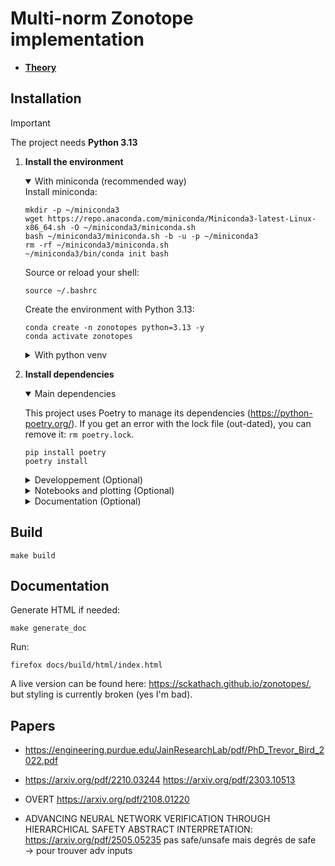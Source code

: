 # Multi-norm Zonotope implementation 

- [**Theory**](./paper/main.pdf)

## Installation
> [!IMPORTANT]
> The project needs **Python 3.13** 

1. **Install the environment**
    <details open>
    <summary>With miniconda (recommended way)</summary>
    Install miniconda: 

    ```shell
    mkdir -p ~/miniconda3
    wget https://repo.anaconda.com/miniconda/Miniconda3-latest-Linux-x86_64.sh -O ~/miniconda3/miniconda.sh
    bash ~/miniconda3/miniconda.sh -b -u -p ~/miniconda3
    rm -rf ~/miniconda3/miniconda.sh
    ~/miniconda3/bin/conda init bash
    ```

    Source or reload your shell:
    ```shell
    source ~/.bashrc
    ```

    Create the environment with Python 3.13:
    ```shell
    conda create -n zonotopes python=3.13 -y
    conda activate zonotopes
    ```
    </details>

    <details>
    <summary>With python venv</summary>
    
    ```shell 
    python -m venv .venv  
    source .venv/bin/activate
    ```
    </details>


2. **Install dependencies**
    <details open>
    <summary>Main dependencies</summary>

    This project uses Poetry to manage its dependencies (<https://python-poetry.org/>). If you get an error with the lock file (out-dated), you can remove it: `rm poetry.lock`. 

    ```shell
    pip install poetry 
    poetry install
    ```

    </details>
    
    <details>
    <summary>Developpement (Optional)</summary>

    Ruff and Mypy libraries for developpement.

    ```shell
    poetry install --with dev
    ```
    </details>

    <details>
    <summary>Notebooks and plotting (Optional)</summary>
    Necessary when working with Jupyter.

    ```shell
    poetry install --with plot
    ```
    </details>

    <details>
    <summary>Documentation (Optional)</summary>
    Used to generate the Sphinx documentation.

    ```shell
    poetry install --with docs
    ```
    </details>



## Build
```shell
make build
```

## Documentation
Generate HTML if needed: 
```shell
make generate_doc
```

Run: 
```shell
firefox docs/build/html/index.html
```

A live version can be found here: <https://sckathach.github.io/zonotopes/>, but styling is currently broken (yes I'm bad). 


## Papers
- <https://engineering.purdue.edu/JainResearchLab/pdf/PhD_Trevor_Bird_2022.pdf>
- <https://arxiv.org/pdf/2210.03244> <https://arxiv.org/pdf/2303.10513>
- OVERT <https://arxiv.org/pdf/2108.01220>

- ADVANCING NEURAL NETWORK VERIFICATION THROUGH HIERARCHICAL SAFETY ABSTRACT INTERPRETATION: <https://arxiv.org/pdf/2505.05235> pas safe/unsafe mais degrés de safe &rarr; pour trouver adv inputs